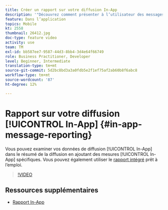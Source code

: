 ```yaml
---
title: Créer un rapport sur votre diffusion In-App
description: '"Découvrez comment présenter à l’utilisateur des messages In-App contextuellement pertinents en réponse au comportement en temps réel d’un client dans l’application mobile."'
feature: Dans l’application
topics: Mobile
kt: 2558
thumbnail: 26412.jpg
doc-type: feature video
activity: use
team: TM
exl-id: bb587ee7-9587-44d3-8bb4-3d4e64f66749
role: Business Practitioner, Developer
level: Beginner, Intermediate
translation-type: tm+mt
source-git-commit: 5d2bc8bd3a3a0fdb5e2f1ef75af2ab60b8f6abc8
workflow-type: tm+mt
source-wordcount: '87'
ht-degree: 12%

---
```


# Rapport sur votre diffusion [!UICONTROL In-App] {#in-app-message-reporting}

Vous pouvez examiner vos données de diffusion [!UICONTROL In-App] dans le résumé de la diffusion en ajoutant des mesures [!UICONTROL In-App] spécifiques. Vous pouvez également utiliser le [rapport intégré](https://docs.adobe.com/content/help/en/campaign-standard/using/reporting/list-of-reports/in-app-report.html) prêt à l’emploi.

>[!VIDEO](https://video.tv.adobe.com/v/26412?quality=12)

## Ressources supplémentaires

* [Rapport In-App](https://docs.adobe.com/content/help/en/campaign-standard/using/reporting/list-of-reports/in-app-report.html)
